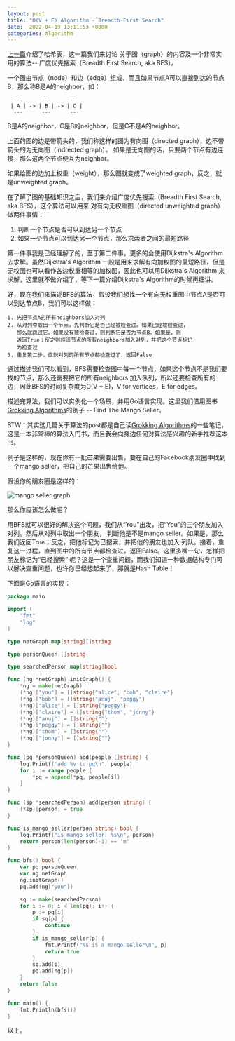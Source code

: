 ```yaml
---
layout: post
title: "O(V + E) Algorithm - Breadth-First Search"
date:  2022-04-19 13:11:53 +0800
categories: Algorithm
---
```


[上一篇](https://guo-sj.github.io/algorithm/2022/04/18/hash-table.html)介绍了哈希表，这一篇我们来讨论
关于图（graph）的内容及一个非常实用的算法-- 广度优先搜索（Breadth First Search, aka BFS）。

一个图由节点（node）和边（edge）组成，而且如果节点A可以直接到达的节点B，那么称B是A的neighbor，如：
```
  ---      ---      ---
 | A | -> | B | -> | C |
  ---      ---      ---
```
B是A的neighbor，C是B的neighbor，但是C不是A的neighbor。

上面的图的边是带箭头的，我们称这样的图为有向图（directed graph），边不带箭头的为无向图（indrected graph）。
如果是无向图的话，只要两个节点有边连接，那么这两个节点便互为neighbor。

如果给图的边加上权重（weight），那么图就变成了weighted graph，反之，就是unweighted graph。

在了解了图的基础知识之后，我们来介绍广度优先搜索（Breadth First Search, aka BFS），这个算法可以用来
对有向无权重图（directed unweighted graph）做两件事情：
1. 判断一个节点是否可以到达另一个节点
2. 如果一个节点可以到达另一个节点，那么求两者之间的最短路径

第一件事我是已经理解了的，至于第二件事，更多的会使用Dijkstra's Algorithm去求解。虽然Dijkstra's Algorithm
一般是用来求解有向加权图的最短路径，但是无权图也可以看作各边权重相等的加权图，因此也可以用Dijkstra's Algorithm
来求解，这里就不做介绍了，等下一篇介绍Dijkstra's Algorithm的时候再细讲。

好，现在我们来描述BFS的算法，假设我们想找一个有向无权重图中节点A是否可以到达节点B，我们可以这样做：
```
1. 先把节点A的所有neighbors加入对列
2. 从对列中取出一个节点，先判断它是否已经被检查过。如果已经被检查过，
   那么就跳过它。如果没有被检查过，则判断它是否为节点B。如果是，则
   返回True；反之则将该节点的所有neighbors加入对列，并把这个节点标记
   为检查过
3. 重复第二步，直到对列的所有节点都检查过了，返回False
```

通过描述我们可以看到，BFS需要检查图中每一个节点，如果这个节点不是我们要找的节点，那么还需要把它的所有neighbors
加入队列，所以还要检查所有的边，因此BFS的时间复杂度为O(V + E)，V for vertices，E for edges。

描述完算法，我们可以实例化一个场景，并用Go语言实现。这里我们借用图书[Grokking Algorithms](https://www.amazon.com/Grokking-Algorithms-illustrated-programmers-curious/dp/1617292230?msclkid=19bbc53cbfea11ecab8c4725c6dfa8ed)的例子 -- Find The Mango Seller。

BTW：其实这几篇关于算法的post都是自己读[Grokking Algorithms](https://www.amazon.com/Grokking-Algorithms-illustrated-programmers-curious/dp/1617292230?msclkid=19bbc53cbfea11ecab8c4725c6dfa8ed)的一些笔记，这是一本非常棒的算法入门书，而且我会向身边任何对算法感兴趣的新手推荐这本书。

例子是这样的，现在你有一批芒果需要出售，要在自己的Facebook朋友圈中找到一个mango seller，把自己的芒果出售给他。

假设你的朋友圈是这样的：

![mango seller graph](/assets/bfs-mango-seller-graph.png)

那么你应该怎么做呢？

用BFS就可以很好的解决这个问题，我们从“You”出发，把“You”的三个朋友加入对列。然后从对列中取出一个朋友，
判断他是不是mango seller。如果是，那么我们返回True；反之，把他标记为已搜索，并把他的朋友也加入
列队。接着，重复这一过程，直到图中的所有节点都检查过，返回False。这里多嘴一句，怎样把朋友标记为“已经搜索”
呢？这是一个查重问题，而我们知道一种数据结构专门可以解决查重问题，也许你已经想起来了，那就是Hash Table！

下面是Go语言的实现：
```go
package main

import (
	"fmt"
	"log"
)

type netGraph map[string][]string

type personQueen []string

type searchedPerson map[string]bool

func (ng *netGraph) initGraph() {
	*ng = make(netGraph)
	(*ng)["you"] = []string{"alice", "bob", "claire"}
	(*ng)["bob"] = []string{"anuj", "peggy"}
	(*ng)["alice"] = []string{"peggy"}
	(*ng)["claire"] = []string{"thom", "jonny"}
	(*ng)["anuj"] = []string{""}
	(*ng)["peggy"] = []string{""}
	(*ng)["thom"] = []string{""}
	(*ng)["jonny"] = []string{""}
}

func (pq *personQueen) add(people []string) {
	log.Printf("add %v to pq\n", people)
	for i := range people {
		*pq = append(*pq, people[i])
	}
}

func (sp *searchedPerson) add(person string) {
	(*sp)[person] = true
}

func is_mango_seller(person string) bool {
	log.Printf("is_mango_seller: %s\n", person)
	return person[len(person)-1] == 'm'
}

func bfs() bool {
	var pq personQueen
	var ng netGraph
	ng.initGraph()
	pq.add(ng["you"])

	sq := make(searchedPerson)
	for i := 0; i < len(pq); i++ {
		p := pq[i]
		if sq[p] {
			continue
		}
		if is_mango_seller(p) {
			fmt.Printf("%s is a mango seller\n", p)
			return true
		}
		sq.add(p)
		pq.add(ng[p])
	}
	return false
}

func main() {
	fmt.Println(bfs())
}
```

以上。

